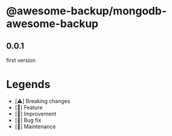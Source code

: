 # @awesome-backup/mongodb-awesome-backup

## 0.0.1

first version

# Legends

- [⚠️] Breaking changes
- [💎] Feature
- [🚀] Improvement
- [🐛] Bug fix
- [🧰] Maintenance

